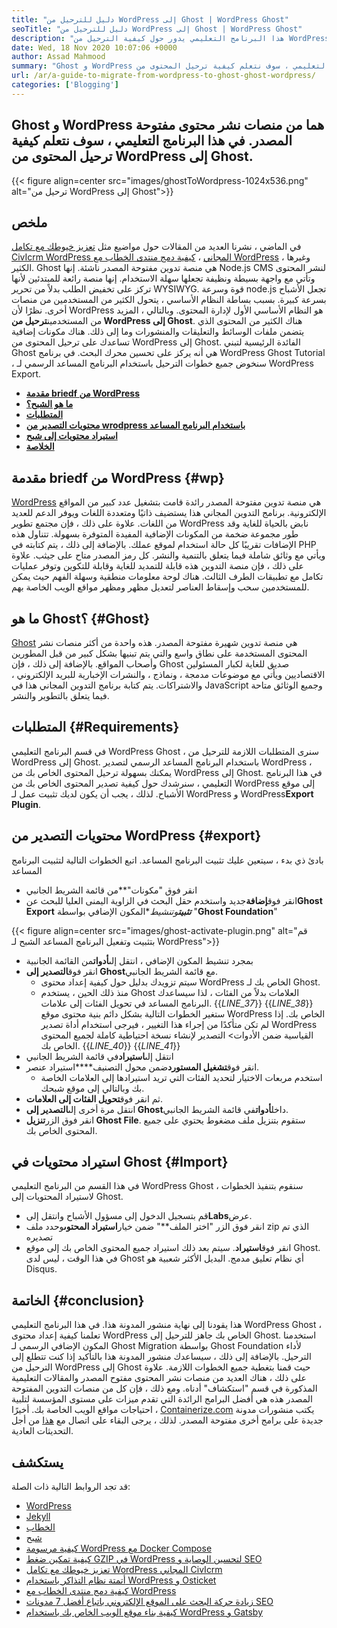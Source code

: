 ```yaml
---
title: "دليل للترحيل من WordPress إلى Ghost | WordPress Ghost" 
seoTitle: "دليل للترحيل من WordPress إلى Ghost | WordPress Ghost" 
description: "هذا البرنامج التعليمي يدور حول كيفية الترحيل من WordPress إلى Ghost. سنتعلم كيفية ترحيل مشاركاتك وصفحاتك إلى Ghost من موقع WordPress الحالي." 
date: Wed, 18 Nov 2020 10:07:06 +0000
author: Assad Mahmood
summary: "Ghost و WordPress هما من منصات نشر محتوى مفتوحة المصدر. في هذا البرنامج التعليمي ، سوف نتعلم كيفية ترحيل المحتوى من WordPress إلى Ghost." 
url: /ar/a-guide-to-migrate-from-wordpress-to-ghost-ghost-wordpress/
categories: ['Blogging']
---
```


## Ghost و WordPress هما من منصات نشر محتوى مفتوحة المصدر. في هذا البرنامج التعليمي ، سوف نتعلم كيفية ترحيل المحتوى من WordPress إلى Ghost.

{{< figure align=center src="images/ghostToWordpress-1024x536.png" alt="ترحيل من WordPress إلى Ghost">}}


## ملخص
في الماضي ، نشرنا العديد من المقالات حول مواضيع مثل [تعزيز خيوطك مع تكامل CivIcrm WordPress المجاني][1] ، [كيفية دمج منتدى الخطاب مع WordPress][2] ، وغيرها الكثير. Ghost هي منصة تدوين مفتوحة المصدر ناشئة. إنها Node.js CMS لنشر المحتوى وتأتي مع واجهة بسيطة ونظيفة تجعلها سهلة الاستخدام. إنها منصة رائعة للمبتدئين لأنها تركز على تخفيض الطلب بدلاً من تحرير WYSIWYG. قوة وسرعة node.js تجعل الأشباح بسرعة كبيرة. بسبب بساطة النظام الأساسي ، يتحول الكثير من المستخدمين من منصات أخرى. نظرًا لأن WordPress هو النظام الأساسي الأول لإدارة المحتوى.
وبالتالي ، المزيد من المستخدمين**ترحيل من WordPress إلى Ghost**. هناك الكثير من المحتوى الذي يتضمن ملفات الوسائط والتعليقات والمنشورات وما إلى ذلك. هناك مكونات إضافية تساعدك على ترحيل المحتوى من WordPress إلى Ghost. الفائدة الرئيسية لتبني Ghost هي أنه يركز على تحسين محرك البحث. في برنامج WordPress Ghost Tutorial ، سنخوض جميع خطوات الترحيل باستخدام البرنامج المساعد الرسمي لـ WordPress Export.
* **[مقدمة briedf من WordPress][3]**
* **[ما هو الشبح؟][4]**
* **[المتطلبات][5]**
* **[محتويات التصدير من wrodpress باستخدام البرنامج المساعد][6]**
* **[استيراد محتويات إلى شبح][7]**
* **[الخلاصة][8]**

## **مقدمة briedf من WordPress** {#wp}
[WordPress][9] هي منصة تدوين مفتوحة المصدر رائدة قامت بتشغيل عدد كبير من المواقع الإلكترونية. برنامج التدوين المجاني هذا يستضيف ذاتيًا ومتعددة اللغات ويوفر الدعم للعديد من اللغات. علاوة على ذلك ، فإن مجتمع تطوير WordPress نابض بالحياة للغاية وقد طور مجموعة ضخمة من المكونات الإضافية المفيدة المتوفرة بسهولة. تتناول هذه الإضافات تقريبًا كل حالة استخدام لموقع عملك. بالإضافة إلى ذلك ، يتم كتابته في PHP ويأتي مع وثائق شاملة فيما يتعلق بالتنمية والنشر. كل رمز المصدر متاح على جيثب. علاوة على ذلك ، فإن منصة التدوين هذه قابلة للتمديد للغاية وقابلة للتكوين وتوفر عمليات تكامل مع تطبيقات الطرف الثالث. هناك لوحة معلومات منطقية وسهلة الفهم حيث يمكن للمستخدمين سحب وإسقاط العناصر لتعديل مظهر ومظهر مواقع الويب الخاصة بهم.

## **ما هو Ghost؟** {#Ghost}
[Ghost][10] هي منصة تدوين شهيرة مفتوحة المصدر. هذه واحدة من أكثر منصات نشر المحتوى المستخدمة على نطاق واسع والتي يتم تبنيها بشكل كبير من قبل المطورين وأصحاب المواقع. بالإضافة إلى ذلك ، فإن Ghost صديق للغاية لكبار المسئولين الاقتصاديين ويأتي مع موضوعات مدمجة ، ونماذج ، والنشرات الإخبارية للبريد الإلكتروني ، والاشتراكات. يتم كتابة برنامج التدوين المجاني هذا في JavaScript وجميع الوثائق متاحة فيما يتعلق بالتطوير والنشر.

## المتطلبات   {#Requirements}
في قسم البرنامج التعليمي WordPress Ghost ، سنرى المتطلبات اللازمة للترحيل من WordPress إلى Ghost. باستخدام البرنامج المساعد الرسمي لتصدير WordPress ، يمكنك بسهولة ترحيل المحتوى الخاص بك من WordPress إلى Ghost. في هذا البرنامج التعليمي ، سنرشدك حول كيفية تصدير المحتوى الخاص بك من WordPress إلى موقع الأشباح. لذلك ، يجب أن يكون لديك تثبيت عمل لـ WordPress و WordPress**Export Plugin**.

## محتويات التصدير من WordPress   {#export}
بادئ ذي بدء ، سيتعين عليك تثبيت البرنامج المساعد. اتبع الخطوات التالية لتثبيت البرنامج المساعد
* انقر فوق "مكونات"**من قائمة الشريط الجانبي
* انقر فوق**إضافة**جديد واستخدم حقل البحث في الزاوية اليمنى العليا للبحث عن**Ghost Export**
***تثبيت**و**تنشيط**المكون الإضافي بواسطة "**Ghost Foundation**"

{{< figure align=center src="images/ghost-activate-plugin.png" alt="قم بتثبيت وتفعيل البرنامج المساعد الشبح لـ WordPress">}}

* بمجرد تنشيط المكون الإضافي ، انتقل إلى**أدوات**من القائمة الجانبية
* انقر فوق**التصدير إلى Ghost**مع قائمة الشريط الجانبي.
  * سيتم تزويدك بدليل حول كيفية إعداد محتوى WordPress الخاص بك لـ Ghost.
  * منذ ذلك الحين ، يستخدم Ghost العلامات بدلاً من الفئات ، لذا سيساعدك البرنامج المساعد في تحويل الفئات إلى علامات.
{{_LINE_37_}}
{{_LINE_38_}}
    ستغير الخطوات التالية بشكل دائم بنية محتوى موقع WordPress الخاص بك. إذا لم تكن متأكدًا من إجراء هذا التغيير ، فيرجى استخدام أداة تصدير WordPress القياسية ضمن الأدوات> التصدير لإنشاء نسخة احتياطية كاملة لجميع المحتوى الخاص بك.
{{_LINE_40_}}
{{_LINE_41_}}
* انتقل إلى**استيراد**في قائمة الشريط الجانبي
* انقر فوق**تشغيل المستورد**ضمن محول التصنيف****استيراد عنصر.
  * استخدم مربعات الاختيار لتحديد الفئات التي تريد استيرادها إلى العلامات الخاصة بك وبالتالي إلى موقع شبحك.
* ثم انقر فوق**تحويل الفئات إلى العلامات**.
* انتقل مرة أخرى إلى**التصدير إلى Ghost**داخل**أدوات**في قائمة الشريط الجانبي.
* انقر فوق الزر**تنزيل Ghost File**. ستقوم بتنزيل ملف مضغوط يحتوي على جميع المحتوى الخاص بك.

## استيراد محتويات في Ghost   {#Import}
في هذا القسم من البرنامج التعليمي WordPress Ghost ، سنقوم بتنفيذ الخطوات لاستيراد المحتويات إلى Ghost.
* قم بتسجيل الدخول إلى مسؤول الأشباح وانتقل إلى**Labs**عرض.
* انقر فوق الزر "اختر الملف**" ضمن خيار**استيراد المحتوى**وحدد ملف zip الذي تم تصديره
* انقر فوق**استيراد**. سيتم بعد ذلك استيراد جميع المحتوى الخاص بك إلى موقع Ghost.
في هذا الوقت ، ليس لدى Ghost أي نظام تعليق مدمج. البديل الأكثر شعبية هو Disqus.

## الخاتمة   {#conclusion}
هذا يقودنا إلى نهاية منشور المدونة هذا. في هذا البرنامج التعليمي WordPress Ghost ، تعلمنا كيفية إعداد محتوى WordPress الخاص بك جاهز للترحيل إلى Ghost. استخدمنا المكون الإضافي الرسمي لـ Ghost Migration بواسطة Ghost Foundation لأداء الترحيل. بالإضافة إلى ذلك ، سيساعدك منشور المدونة هذا بالتأكيد إذا كنت تتطلع إلى الترحيل من WordPress إلى Ghost حيث قمنا بتغطية جميع الخطوات اللازمة. علاوة على ذلك ، هناك العديد من منصات نشر المحتوى مفتوح المصدر والمقالات التعليمية المذكورة في قسم "استكشاف" أدناه. ومع ذلك ، فإن كل من منصات التدوين المفتوحة المصدر هذه هي أفضل البرامج الرائدة التي تقدم ميزات على مستوى المؤسسة لتلبية احتياجات مواقع الويب الخاصة بك.
أخيرًا ، [Containerize.com][11] يكتب منشورات مدونة جديدة على برامج أخرى مفتوحة المصدر. لذلك ، يرجى البقاء على اتصال مع [هذا][12] من أجل التحديثات العادية.

## يستكشف
قد تجد الروابط التالية ذات الصلة:
  * [WordPress][9]
  * [Jekyll][13]
  * [الخطاب][14]
  * [شبح][10]
  * [كيفية مرسومة WordPress مع Docker Compose][15]
  * [كيفية تمكين ضغط GZIP في WordPress لتحسين الوصاية و SEO][16]
  * [تعزيز خيوطك مع تكامل WordPress المجاني CivIcrm][1]
  * [أتمتة نظام التذاكر باستخدام WordPress و Osticket][17]
  * [كيفية دمج منتدى الخطاب مع WordPress][2]
  * [زيادة حركة البحث على الموقع الإلكتروني باتباع أفضل 7 مدونات SEO][18]
  * [كيفية بناء موقع الويب الخاص بك باستخدام WordPress و Gatsby][19]

  
[1]: https://blog.containerize.com/blogging/civicrm-wordpress-integration-wordpress-tutorial/
[2]: https://blog.containerize.com/blogging/how-to-integrate-discourse-forum-with-wordpress/
[3]: #wp
[4]: #ghost
[5]: #requirements
[6]: #export
[7]: #import
[8]: #conclusion
[9]: https://products.containerize.com/blogging/wordpress/
[10]: https://products.containerize.com/blogging/ghost/
[11]: https://www.containerize.com/
[12]: https://blog.containerize.com/
[13]: https://products.containerize.com/blogging/jekyll/
[14]: https://products.containerize.com/discussion-forum/discourse/
[15]: https://blog.containerize.com/blogging/how-to-dockerize-wordpress-docker-wordpress/
[16]: https://blog.containerize.com/blogging/how-to-enable-gzip-compression-in-wordpress-gzip-wordpress/
[17]: https://blog.containerize.com/blogging/automate-ticketing-system-using-wordpress-and-osticket/
[18]: https://blog.containerize.com/blogging/increase-website-search-traffic-by-following-top-7-seo-blogs/
[19]: https://blog.containerize.com/blogging/how-does-gatsby-integrate-with-wordpress-gatsby-wordpress/
